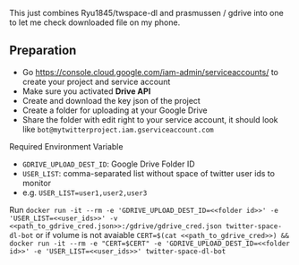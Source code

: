 This just combines Ryu1845/twspace-dl  and  prasmussen / gdrive into one to let me check downloaded file on my phone.

## Preparation

- Go https://console.cloud.google.com/iam-admin/serviceaccounts/ to create your project and service account
- Make sure you activated **Drive API**
- Create and download the key json of the project
- Create a folder for uploading at your Google Drive
- Share the folder with edit right to your service account, it should look like `bot@mytwitterproject.iam.gserviceaccount.com`

Required Environment Variable
- `GDRIVE_UPLOAD_DEST_ID`: Google Drive Folder ID
- `USER_LIST`: comma-separated list without space of twitter user ids to monitor
- e.g. `USER_LIST=user1,user2,user3`

Run `docker run -it --rm -e 'GDRIVE_UPLOAD_DEST_ID=<<folder id>>' -e 'USER_LIST=<<user_ids>>' -v <<path_to_gdrive_cred.json>>:/gdrive/gdrive_cred.json twitter-space-dl-bot`
or if volume is not avaiable
`CERT=$(cat <<path_to_gdrive_cred>>) && docker run -it --rm -e "CERT=$CERT" -e 'GDRIVE_UPLOAD_DEST_ID=<<folder id>>' -e 'USER_LIST=<<user_ids>>' twitter-space-dl-bot`
